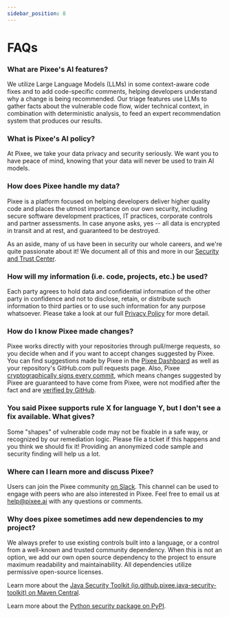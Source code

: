 ```yaml
---
sidebar_position: 8
---
```


# FAQs

### What are Pixee's AI features?

We utilize Large Language Models (LLMs) in some context-aware code fixes and to add code-specific comments, helping developers understand why a change is being recommended. Our triage features use LLMs to gather facts about the vulnerable code flow, wider technical context, in combination with deterministic analysis, to feed an expert recommendation system that produces our results.

### What is Pixee's AI policy?

At Pixee, we take your data privacy and security seriously. We want you to have peace of mind, knowing that your data will never be used to train AI models.

### How does Pixee handle my data?

Pixee is a platform focused on helping developers deliver higher quality code and places the utmost importance on our own security, including secure software development practices, IT practices, corporate controls and partner assessments. In case anyone asks, yes -- all data is encrypted in transit and at rest, and guaranteed to be destroyed.

As an aside, many of us have been in security our whole careers, and we're quite passionate about it! We document all of this and more in our [Security and Trust Center](https://trust.pixee.ai/).

### How will my information (i.e. code, projects, etc.) be used?

Each party agrees to hold data and confidential information of the other party in confidence and not to disclose, retain, or distribute such information to third parties or to use such information for any purpose whatsoever. Please take a look at our full [Privacy Policy](https://www.pixee.ai/privacy) for more detail.

### How do I know Pixee made changes?

Pixee works directly with your repositories through pull/merge requests, so you decide when and if you want to accept changes suggested by Pixee. You can find suggestions made by Pixee in the [Pixee Dashboard](https://app.pixee.ai/) as well as your repository's GitHub.com pull requests page. Also, Pixee [cryptographically signs every commit](https://git-scm.com/book/en/v2/Git-Tools-Signing-Your-Work), which means changes suggested by Pixee are guaranteed to have come from Pixee, were not modified after the fact and are [verified by GitHub](https://docs.github.com/en/authentication/managing-commit-signature-verification/about-commit-signature-verification).

### You said Pixee supports rule X for language Y, but I don't see a fix available. What gives?

Some "shapes" of vulnerable code may not be fixable in a safe way, or recognized by our remediation logic. Please file a ticket if this happens and you think we should fix it! Providing an anonymized code sample and security finding will help us a lot.

### Where can I learn more and discuss Pixee?

Users can join the Pixee community [on Slack](https://join.slack.com/t/openpixee/shared_invite/zt-1pnk7jqdd-kfwilrfG7Ov4M8rorfOnUA). This channel can be used to engage with peers who are also interested in Pixee. Feel free to email us at help@pixee.ai with any questions or comments.

### Why does pixee sometimes add new dependencies to my project?

We always prefer to use existing controls built into a language, or a control from a well-known and trusted community dependency. When this is not an option, we add our own open source dependency to the project to ensure maximum readability and maintainability. All dependencies utilize permissive open-source licenses.

Learn more about the [Java Security Toolkit (io.github.pixee.java-security-toolkit) on Maven Central](https://central.sonatype.com/artifact/io.github.pixee/java-security-toolkit/overview).

Learn more about the [Python security package on PyPI](https://pypi.org/project/security/).

